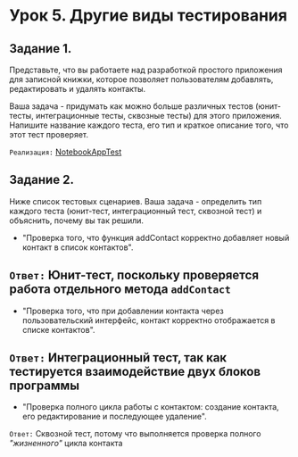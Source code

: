 # Урок 5. Другие виды тестирования

## Задание 1.

Представьте, что вы работаете над разработкой простого приложения для записной книжки, 
которое позволяет пользователям добавлять, редактировать и удалять контакты.

Ваша задача - придумать как можно больше различных тестов 
(юнит-тесты, интеграционные тесты, сквозные тесты) для этого приложения. 
Напишите название каждого теста, его тип и краткое описание того, что этот тест проверяет.

`Реализация:`
[NotebookAppTest](https://github.com/MikhailAkulov/Java_Unit_Testing/blob/main/src/test/main/java/ru/gb/examples/Example_5/Tasks/NotebookAppTest.java)

## Задание 2.

Ниже список тестовых сценариев. 
Ваша задача - определить тип каждого теста (юнит-тест, интеграционный тест, сквозной тест) и объяснить, почему вы так решили. 
* "Проверка того, что функция addContact корректно добавляет новый контакт в список контактов".

`Ответ:`
Юнит-тест, поскольку проверяется работа отдельного метода `addContact`
---
* "Проверка того, что при добавлении контакта через пользовательский интерфейс, контакт корректно отображается в списке контактов".

`Ответ:`
Интеграционный тест, так как тестируется взаимодействие двух блоков программы
---
* "Проверка полного цикла работы с контактом: создание контакта, его редактирование и последующее удаление".

`Ответ:`
Сквозной тест, потому что выполняется проверка полного *"жизненного"* цикла контакта
